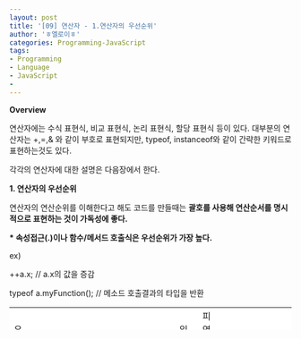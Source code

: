 ```yaml
---
layout: post
title: '[09] 연산자 - 1.연산자의 우선순위'
author: 'ㅎ엘로이ㅎ'
categories: Programming-JavaScript
tags:
- Programming
- Language
- JavaScript
-
---
```



<script> location.href='https://cafe.naver.com/develoid/701831' ; </script>

<b>Overview</b><p>연산자에는 수식 표현식, 비교 표현식, 논리 표현식, 할당 표현식 등이 있다. 대부분의 연산자는 +,=,&amp; 와 같이 부호로 표현되지만, typeof, instanceof와 같이 간략한 키워드로 표현하는것도 있다.</p><p>각각의 연산자에 대한 설명은 다음장에서 한다.</p><p><b>1. 연산자의 우선순위</b></p><p>연산자의 연산순위를 이해한다고 해도 코드를 만들때는&nbsp;<b>괄호를 사용해 연산순서를 명시적으로 표현하는 것이 가독성에 좋다.</b></p><p><b>* 속성접근(.)이나 함수/메서드 호출식은 우선순위가 가장 높다.</b></p><p>ex)&nbsp;</p><p>++a.x; // a.x의 값을 증감</p><p>typeof a.myFunction(); // 메소드 호출결과의 타입을 반환</p><p><table  height="40" bgcolor="#b7bbb5"    ><tbody><tr bgcolor="#ffffff"><td  >우선<a  target="_blank"></a>순위</td><td  >연산자</td><td  >역활, 설명</td><td  >읽는방향</td><td  >피연산자 개수</td><td  >반환 타입</td></tr><tr bgcolor="#ffffff"><td >1</td><td ><p>++</p><p>--</p><p>-</p><p>+</p><p>~</p><p>!</p><p>delete</p><p>typeof</p><p>void</p></td><td >전치or후치증가<b>전치or후치감소<b>음수<b>양수<b>비트(NOT)연산<b>논리(NOT)연산<b>속성제거<b>타입반환<b>undefined반환&nbsp;</td><td >오른쪽부터&nbsp;</td><td >1</td><td >숫자<b>숫자<b>숫자<b>숫자<b>정수<b>불리언<b>불리언<b>문자열<b>undefined&nbsp;</td></tr><tr bgcolor="#ffffff"><td >2</td><td ><p>*</p><p>/</p><p>%</p></td><td >곱셈<b>나눗셈<b>나머지<b></td><td >왼쪽부터</td><td >2</td><td >숫자&nbsp;</td></tr><tr bgcolor="#ffffff"><td >3</td><td ><p>+</p><p>-</p><p>+</p></td><td >&nbsp;덧셈<b>뺄셈<b>문자열 연결</td><td >왼쪽부터</td><td >2</td><td >숫자<b>숫자<b>문자열&nbsp;</td></tr><tr bgcolor="#ffffff"><td >4</td><td ><p>&nbsp;&lt;&lt;&nbsp;</p><p>&gt;&gt;</p><p>&gt;&gt;&gt;</p></td><td >비트이동<b>비트이동<b>(부호비트제외)<b>비트이동<b>(부호비트포함)</td><td >왼쪽부터</td><td >2</td><td >숫자</td></tr><tr bgcolor="#ffffff"><td >5</td><td ><p>&lt;</p><p>&lt;</p><p>&lt;=</p><p>&lt;=</p><p>&gt;</p><p>&gt;</p><p>&gt;=</p><p>&gt;=</p><p>instanceof</p><p>in</p></td><td >숫자비교<b>문자비교<b>숫자비교<b>문자비교<b>숫자비교<b>문자비교<b>숫자비교<b>문자비교<b>객체타입확인<b>속성확인&nbsp;</td><td >&nbsp;왼쪽부터</td><td >2</td><td >불리언</td></tr><tr bgcolor="#ffffff"><td >6</td><td ><p>==</p><p>!=</p><p>===</p><p>!==</p></td><td >같다<b>같지않다<b>타입까지비교<b>타입까지비교</td><td >왼쪽부터</td><td >2</td><td >불리언&nbsp;</td></tr><tr bgcolor="#ffffff"><td >7</td><td >&amp;</td><td >비트AND</td><td >왼쪽부터&nbsp;</td><td >2</td><td >숫자&nbsp;</td></tr><tr bgcolor="#ffffff"><td >8</td><td >·</td><td >비트XOR</td><td >왼쪽부터</td><td >2</td><td >숫자</td></tr><tr bgcolor="#ffffff"><td >9</td><td >|</td><td >비트OR</td><td >왼쪽부터</td><td >2</td><td >숫자&nbsp;</td></tr><tr bgcolor="#ffffff"><td >10</td><td >&amp;&amp;</td><td >논리AND</td><td >왼쪽부터</td><td >2</td><td >타입무방</td></tr><tr bgcolor="#ffffff"><td >11</td><td >||</td><td >논리OR</td><td >왼쪽부터</td><td >2</td><td >타입무방</td></tr><tr bgcolor="#ffffff"><td >12</td><td >?:</td><td >3항조건식</td><td >오른쫀부터</td><td >3</td><td >타입무방</td></tr><tr bgcolor="#ffffff"><td >13</td><td ><p>=</p><p>*=</p><p>/=</p><p>%=</p><p>+=</p><p>-=</p><p>&amp;=</p><p>·=</p><p>|=</p><p>&lt;&lt;=</p><p>&gt;&gt;=</p><p>&gt;&gt;&gt;=</p></td><td >대입<b>(할당)</td><td >&nbsp;오른쪽부터</td><td >2</td><td >타입무방</td></tr><tr bgcolor="#ffffff"><td >14</td><td >.</td><td >쉼표연산자&nbsp;</td><td >&nbsp;왼쪽부터</td><td >&nbsp;2</td><td >타입무방</td></tr></tbody></table></p>

